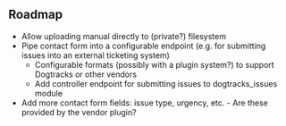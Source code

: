 ## Roadmap
- Allow uploading manual directly to (private?) filesystem
- Pipe contact form into a configurable endpoint (e.g. for submitting issues into an external ticketing system)
  - Configurable formats (possibly with a plugin system?) to support Dogtracks or other vendors
  - Add controller endpoint for submitting issues to dogtracks_issues module
- Add more contact form fields: issue type, urgency, etc. - Are these provided by the vendor plugin?
